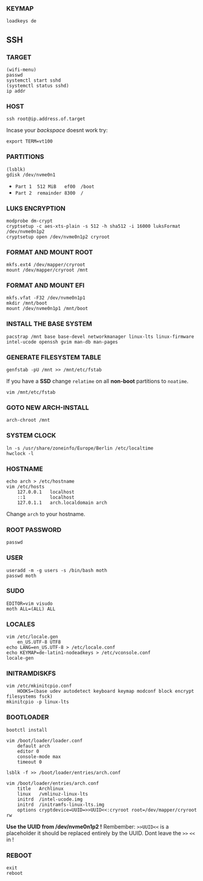 ### KEYMAP
    loadkeys de 

## SSH
### TARGET
    (wifi-menu)
    passwd 
    systemctl start sshd
    (systemctl status sshd)
    ip addr
    
### HOST
    ssh root@ip.address.of.target
    
Incase your *backspace* doesnt work try:

    export TERM=vt100
    
### PARTITIONS
    (lsblk)
    gdisk /dev/nvme0n1
* `Part 1  512 MiB   ef00  /boot`
* `Part 2  remainder 8300  /`
          
### LUKS ENCRYPTION
    modprobe dm-crypt
    cryptsetup -c aes-xts-plain -s 512 -h sha512 -i 16000 luksFormat /dev/nvme0n1p2
    cryptsetup open /dev/nvme0n1p2 cryroot

### FORMAT AND MOUNT ROOT
    mkfs.ext4 /dev/mapper/cryroot
    mount /dev/mapper/cryroot /mnt
    
### FORMAT AND MOUNT EFI
    mkfs.vfat -F32 /dev/nvme0n1p1
    mkdir /mnt/boot
    mount /dev/nvme0n1p1 /mnt/boot

### INSTALL THE BASE SYSTEM
    pacstrap /mnt base base-devel networkmanager linux-lts linux-firmware intel-ucode openssh gvim man-db man-pages

### GENERATE FILESYSTEM TABLE
    genfstab -pU /mnt >> /mnt/etc/fstab
    
If you have a **SSD** change `relatime` on all **non-boot** partitions to `noatime`.

    vim /mnt/etc/fstab

### GOTO NEW ARCH-INSTALL
    arch-chroot /mnt

### SYSTEM CLOCK
    ln -s /usr/share/zoneinfo/Europe/Berlin /etc/localtime
    hwclock -l
    
### HOSTNAME
    echo arch > /etc/hostname
    vim /etc/hosts
        127.0.0.1   localhost
        ::1         localhost
        127.0.1.1   arch.localdomain arch
Change `arch` to your hostname.

### ROOT PASSWORD
    passwd 

### USER
    useradd -m -g users -s /bin/bash moth
    passwd moth
    
### SUDO 
    EDITOR=vim visudo
    moth ALL=(ALL) ALL
    
### LOCALES
    vim /etc/locale.gen
        en_US.UTF-8 UTF8
    echo LANG=en_US.UTF-8 > /etc/locale.conf
    echo KEYMAP=de-latin1-nodeadkeys > /etc/vconsole.conf
    locale-gen
    
### INITRAMDISKFS
    vim /etc/mkinitcpio.conf 
        HOOKS=(base udev autodetect keyboard keymap modconf block encrypt filesystems fsck)
    mkinitcpio -p linux-lts

### BOOTLOADER
    bootctl install
    
    vim /boot/loader/loader.conf
        default arch
        editor 0
        console-mode max
        timeout 0
        
    lsblk -f >> /boot/loader/entries/arch.conf
    
    vim /boot/loader/entries/arch.conf
        title   Archlinux
        linux   /vmlinuz-linux-lts
        initrd  /intel-ucode.img
        initrd  /initramfs-linux-lts.img
        options cryptdevice=UUID=>>UUID<<:cryroot root=/dev/mapper/cryroot rw
**Use the UUID from /dev/nvme0n1p2 !**
Rembember: `>>UUID<<` is a placeholder it should be replaced entirely by the UUID. Dont leave the `>>` `<<` in !

### REBOOT 
    exit
    reboot

